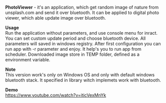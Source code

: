 <b>PhotoViewer</b> - it's an application, which get random image of nature from unsplash.com and send it over bluetooth.
It can be applied to digital photo viewer, which able update image over bluetooth.

<b>Usage</b><br>
Run the application without parameters, and use console menu for inract.
You can set custom update period and choose bluetooth device.
All parameters will saved in windows registry.
After first configuration you can run app with -r parameter and enjoy. It help's you to run app from scheduler.
Downloaded image store in TEMP folder, defined as a environment variable.

<b>Note</b><br>
This version work's only on Windows OS and only with default windows bluetooth stack.
It specified in library witch implemets work with bluetooth.

<b>Demo</b><br>
https://www.youtube.com/watch?v=iticVexMnYk
